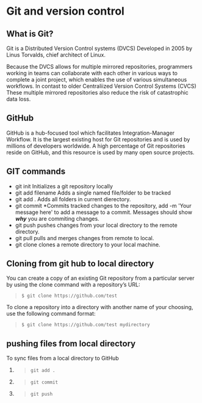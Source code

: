 # Git and version control

## What is Git?
Git is a Distributed Version Control systems (DVCS) Developed in 2005 by Linus Torvalds, chief architect of Linux.

Because the DVCS allows for multiple mirrored repositories, programmers working in teams can collaborate with each other in various ways to complete a joint project, which enables the use of various simultaneous workflows. In contast to older Centraliized Version Control Systems (CVCS) These multiple mirrored repositories also reduce the risk of catastrophic data loss. 

## GitHub

GitHub is a hub-focused tool which facilitates Integration-Manager Workflow. It is the largest existing host for Git repositories and is used by millions of developers worldwide. A high percentage of Git repositories reside on GitHub, and this resource is used by many open source projects.


## GIT commands

* git init Initializes a git repository locally
* git add filename Adds a single named file/folder to be tracked
* git add . Adds all folders in current dierectory.
* git commit *Commits tracked changes to the repository, add -m 'Your message here' to add a message to a commit. 
  Messages should show ***why*** you are commiting changes.
* git push pushes changes from your local directory to the remote directory.
* git pull pulls and merges changes from remote to local.
* git clone clones a remote directory to your local machine.

## Cloning from git hub to local directory

You can create a copy of an existing Git repository from a particular server by using the clone command with a repository’s URL:

> `$ git clone https://github.com/test`

To clone a repository into a directory with another name of your choosing, use the following command format:

> `$ git clone https://github.com/test mydirectory`

## pushing files from local directory

To sync files from a local directory to GitHub

1. > `git add .`
2. > `git commit`
3. > `git push`